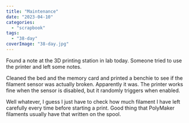 ```yaml
---
title: "Maintenance"
date: "2023-04-10"
categories: 
  - "scrapbook"
tags: 
  - "38-day"
coverImage: "38-day.jpg"
---
```

<!--more-->

Found a note at the 3D printing station in lab today. Someone tried to use the printer and left some notes.

Cleaned the bed and the memory card and printed a benchie to see if the filament sensor was actually broken. Apparently it was. The printer works fine when the sensor is disabled, but it randomly triggers when enabled.

Well whatever, I guess I just have to check how much filament I have left carefully every time before starting a print. Good thing that PolyMaker filaments usually have that written on the spool.
